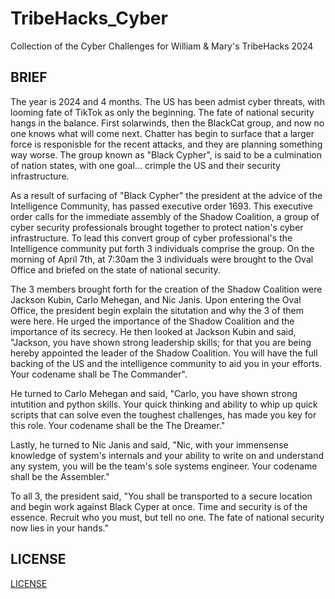 # TribeHacks_Cyber
Collection of the Cyber Challenges for William &amp; Mary's TribeHacks 2024

## BRIEF

The year is 2024 and 4 months. The US has been admist cyber threats, with looming fate of TikTok as only the beginning. The fate of national security hangs in the balance. First solarwinds, then the BlackCat group, and now no one knows what will come next. Chatter has begin to surface that a larger force is responisble for the recent attacks, and they are planning something way worse. The group known as "Black Cypher", is said to be a culmination of nation states, with one goal... crimple the US and their security infrastructure. <br>

As a result of surfacing of "Black Cypher" the president at the advice of the Intelligence Community, has passed executive order 1693. This executive order calls for the immediate assembly of the Shadow Coalition, a group of cyber security professionals brought together to protect nation's cyber infrastructure. To lead this convert group of cyber professional's the Intelligence community put forth 3 individuals comprise the group. On the morning of April 7th, at 7:30am the 3 individuals were brought to the Oval Office and briefed on the state of national security.<br>

The 3 members brought forth for the creation of the Shadow Coalition were Jackson Kubin, Carlo Mehegan, and Nic Janis. Upon entering the Oval Office, the president begin explain the situtation and why the 3 of them were here. He urged the importance of the Shadow Coalition and the importance of its secrecy. He then looked at Jackson Kubin and said, "Jackson, you have shown strong leadership skills; for that you are being hereby appointed the leader of the Shadow Coalition. You will have the full backing of the US and the intelligence community to aid you in your efforts. Your codename shall be The Commander".

He turned to Carlo Mehegan and said, "Carlo, you have shown strong intutition and python skills. Your quick thinking and ability to whip up quick scripts that can solve even the toughest challenges, has made you key for this role. Your codename shall be the The Dreamer."

Lastly, he turned to Nic Janis and said, "Nic, with your immensense knowledge of system's internals and your ability to write on and understand any system, you will be the team's sole systems engineer. Your codename shall be the Assembler."

To all 3, the president said, "You shall be transported to a secure location and begin work against Black Cyper at once. Time and security is of the essence. Recruit who you must, but tell no one. The fate of national security now lies in your hands."

## LICENSE
[LICENSE](LICENSE)